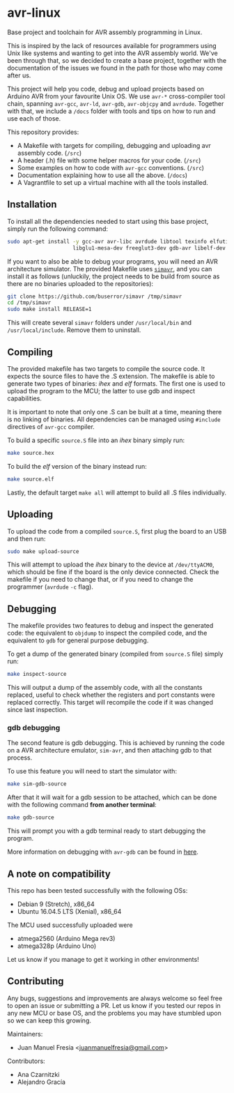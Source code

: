 # avr-linux

Base project and toolchain for AVR assembly programming in Linux.

This is inspired by the lack of resources available for programmers using Unix
like systems and wanting to get into the AVR assembly world.  We've been through
that, so we decided to create a base project, together with the documentation of
the issues we found in the path for those who may come after us.

This project will help you code, debug and upload projects based on Arduino AVR
from your favourite Unix OS.  We use `avr-*` cross-compiler tool chain, spanning
`avr-gcc`, `avr-ld`, `avr-gdb`, `avr-objcpy` and `avrdude`.  Together with that,
we include a `/docs` folder with tools and tips on how to run and use each of
those.

This repository provides:

- A Makefile with targets for compiling, debugging and uploading avr assembly
  code. (`/src`)
- A header (.h) file with some helper macros for your code. (`/src`)
- Some examples on how to code with `avr-gcc` conventions. (`/src`)
- Documentation explaining how to use all the above. (`/docs`)
- A Vagrantfile to set up a virtual machine with all the tools installed.

## Installation

To install all the dependencies needed to start using this base project, simply
run the following command:

```bash
sudo apt-get install -y gcc-avr avr-libc avrdude libtool texinfo elfutils \
                     libglu1-mesa-dev freeglut3-dev gdb-avr libelf-dev
```

If you want to also be able to debug your programs, you will need an AVR
architecture simulator. The provided Makefile uses
[`simavr`](https://github.com/buserror/simavr), and you can install it as
follows (unluckily, the project needs to be build from source as there are no
binaries uploaded to the repositories):

```bash
git clone https://github.com/buserror/simavr /tmp/simavr
cd /tmp/simavr
sudo make install RELEASE=1
```

This will create several `simavr` folders under `/usr/local/bin` and
`/usr/local/include`. Remove them to uninstall.

## Compiling

The provided makefile has two targets to compile the source code. It expects the
source files to have the .S extension. The makefile is able to generate two
types of binaries: _ihex_ and _elf_ formats. The first one is used to upload the
program to the MCU; the latter to use gdb and inspect capabilities.

It is important to note that only one .S can be built at a time, meaning there
is no linking of binaries. All dependencies can be managed using `#include`
directives of `avr-gcc` compiler.

To build a specific `source.S` file into an _ihex_ binary simply run:

```bash
make source.hex
```

To build the _elf_ version of the binary instead run:

```bash
make source.elf
```

Lastly, the default target `make all` will attempt to build all .S files
individually.

## Uploading

To upload the code from a compiled `source.S`, first plug the board to an USB
and then run:

 ```bash
sudo make upload-source
```

This will attempt to upload the _ihex_ binary to the device at `/dev/ttyACM0`,
which should be fine if the board is the only device connected. Check the
makefile if you need to change that, or if you need to change the programmer
(`avrdude` `-c` flag).

## Debugging

The makefile provides two features to debug and inspect the generated code: the
equivalent to `objdump` to inspect the compiled code, and the equivalent to
`gdb` for general purpose debugging.

To get a dump of the generated binary (compiled from `source.S` file) simply run:

```bash
make inspect-source
```

This will output a dump of the assembly code, with all the constants replaced,
useful to check whether the registers and port constants were replaced
correctly.
This target will recompile the code if it was changed since last inspection.

### gdb debugging

The second feature is gdb debugging. This is achieved by running the code on a
AVR architecture emulator, `sim-avr`, and then attaching gdb to that process.

To use this feature you will need to start the simulator with:

```bash
make sim-gdb-source
```

After that it will wait for a gdb session to be attached, which can be done with
the following command **from another terminal**:

```bash
make gdb-source
```

This will prompt you with a gdb terminal ready to start debugging the program.

More information on debugging with `avr-gdb` can be found in [here](/docs/avr-gdb.md).

## A note on compatibility

This repo has been tested successfully with the following OSs:

- Debian 9 (Stretch), x86_64
- Ubuntu 16.04.5 LTS (Xenial), x86_64

The MCU used successfully uploaded were

- atmega2560 (Arduino Mega rev3)
- atmega328p (Arduino Uno)

Let us know if you manage to get it working in other environments!

## Contributing

Any bugs, suggestions and improvements are always welcome so feel free to open an
issue or submitting a PR.
Let us know if you tested our repos in any new MCU or base OS, and the problems
you may have stumbled upon so we can keep this growing.

Maintainers:

- Juan Manuel Fresia <<juanmanuelfresia@gmail.com>>

Contributors:

- Ana Czarnitzki
- Alejandro Gracía
